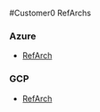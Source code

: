 #Customer0 RefArchs

### Azure

- [RefArch](https://github.com/c0-ops/landingpage/blob/master/azure/refarch-main.md)

### GCP

- [RefArch](https://github.com/c0-ops/landingpage/blob/master/gcp/refarch-main.md)
